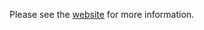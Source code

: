 Please see the <a href="https://virus5600.github.io/Random-Developments/">website</a> for more information.